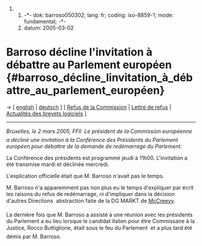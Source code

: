 1.  1.  -\*- dok: barroso050302; lang: fr; coding: iso-8859-1; mode:
        fundamental; -\*-
    2.  datum: 2005-03-02

# Barroso décline l\'invitation à débattre au Parlement européen {#barroso_décline_linvitation_à_débattre_au_parlement_européen}

-\> \[ [ english](Barroso050302En "wikilink") \| [
deutsch](Barroso050302De "wikilink") \] \[ [ Refus de la
Commission](Com050228Fr "wikilink") \| [Lettre de
refus](http://swpat.ffii.org/papers/barroso0502/ "wikilink") \| [
Actualités des brevets logiciels](SwpatcninoFr "wikilink") \]

------------------------------------------------------------------------

*Bruxelles, le 2 mars 2005, FFII  Le président de la Commission
européenne a décliné une invitation à la Conférence des Présidents du
Parlement européen pour débattre de la demande de redémarrage du
Parlement.*

La Conférence des présidents est programmé jeudi à 11h00. L\'invitation
a été transmise mardi et déclinée mercredi.

L\'explication officielle était que M. Barroso n\'avait pas le temps.

M. Barroso n\'a apparemment pas non plus eu le temps d\'expliquer par
écrit les raisons du refus de redémarrage, ni d\'impliquer dans la
décision d\'autres Directions  abstraction faite de la DG MARKT de
[McCreevy](McCreevy "wikilink").

La dernière fois que M. Barroso a assisté à une réunion avec les
présidents du Parlement a eu lieu lorsque le candidat italien pour être
Commissaire à la Justice, Rocco Buttiglione, était sous le feu du
Parlement  et a plus tard été démis par M. Barroso.
